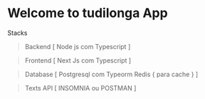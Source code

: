 # Welcome to tudilonga App

Stacks
> Backend [ Node js com Typescript ]

> Frontend [ Next Js com Typescript ]

> Database [ Postgresql com Typeorm Redis { para cache } ]

> Texts API [ INSOMNIA ou POSTMAN ]

